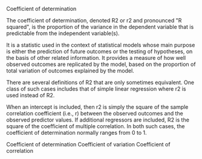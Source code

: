 Coefficient of determination

The coefficient of determination, denoted R2 or r2 and pronounced "R squared", is 
    the proportion of the variance in the dependent variable that is predictable from the independent variable(s).

It is a statistic used in the context of statistical models whose main purpose is 
    either the prediction of future outcomes or the testing of hypotheses, 
    on the basis of other related information. 
It provides a measure of how well observed outcomes are replicated by the model, based on the proportion of total variation of outcomes explained by the model.

There are several definitions of R2 that are only sometimes equivalent. 
One class of such cases includes that of simple linear regression where r2 is used instead of R2.

When an intercept is included, then r2 is simply the square of the sample correlation coefficient (i.e., r) 
    between the observed outcomes and the observed predictor values.
If additional regressors are included, R2 is the square of the coefficient of multiple correlation. 
    In both such cases, the coefficient of determination normally ranges from 0 to 1. 

Coefficient of determination
Coefficient of variation
Coefficient of correlation

